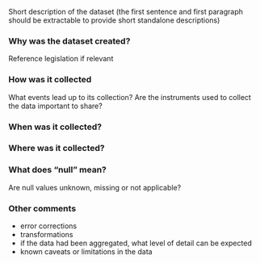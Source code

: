 Short description of the dataset (the first sentence and first paragraph should be extractable to provide short standalone descriptions)

### Why was the dataset created?
Reference legislation if relevant

### How was it collected
What events lead up to its collection? Are the instruments used to collect the data  important to share?

### When was it collected?

### Where was it collected?

### What does “null” mean?
Are null values unknown, missing or not applicable?

### Other comments

- error corrections
- transformations
- if the data had been aggregated, what level of detail can be expected
- known caveats or limitations in the data
